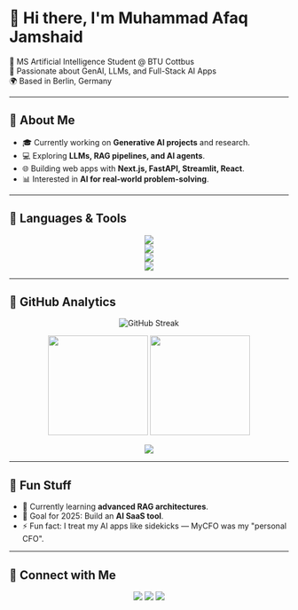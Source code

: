 # 👋 Hi there, I'm Muhammad Afaq Jamshaid  

🚀 MS Artificial Intelligence Student @ BTU Cottbus  
🤖 Passionate about GenAI, LLMs, and Full-Stack AI Apps  
🌍 Based in Berlin, Germany  

---

## 🔹 About Me  
- 🎓 Currently working on **Generative AI projects** and research.  
- 💻 Exploring **LLMs, RAG pipelines, and AI agents**.  
- 🌐 Building web apps with **Next.js, FastAPI, Streamlit, React**.  
- 📊 Interested in **AI for real-world problem-solving**.  

---

## 🔹 Languages & Tools  

<p align="center">
  <!-- Languages -->
  <img src="https://skillicons.dev/icons?i=python,cpp,java,js,ts,react,nextjs,flutter,dart,html,css" />
  <br/>
  <!-- AI/ML -->
  <img src="https://skillicons.dev/icons?i=pytorch,tensorflow,opencv" />
  <br/>
  <!-- Databases & Backend -->
  <img src="https://skillicons.dev/icons?i=postgresql,firebase,nodejs,docker" />
  <br/>
  <!-- Tools -->
  <img src="https://skillicons.dev/icons?i=git,github,vscode,linux" />
</p>

---

## 🔹 GitHub Analytics  

<p align="center">
  <img src="https://github-readme-streak-stats.herokuapp.com/?user=AfaqJ&theme=radical" alt="GitHub Streak" />
</p>

<p align="center">
  <img src="https://github-readme-stats.vercel.app/api?username=AfaqJ&show_icons=true&theme=radical" height="180"/>
  <img src="https://github-readme-stats.vercel.app/api/top-langs/?username=AfaqJ&layout=compact&theme=radical" height="180"/>
</p>

<p align="center">
  <img src="https://github-profile-trophy.vercel.app/?username=AfaqJ&theme=radical&no-frame=true&margin-w=15&margin-h=15" />
</p>

---

## 🔹 Fun Stuff  

- 🌱 Currently learning **advanced RAG architectures**.  
- 🎯 Goal for 2025: Build an **AI SaaS tool**.  
- ⚡ Fun fact: I treat my AI apps like sidekicks — MyCFO was my "personal CFO".  

---

## 🔹 Connect with Me  

<p align="center">
  <a href="mailto:afaq.jamshaid123@gmail.com"><img src="https://img.shields.io/badge/-Email-D14836?style=for-the-badge&logo=gmail&logoColor=white"></a>
  <a href="https://www.linkedin.com/in/muhammadafaqjamshaid/"><img src="https://img.shields.io/badge/-LinkedIn-blue?style=for-the-badge&logo=linkedin&logoColor=white"></a>
  <a href="http://afaqjamshaid.netlify.app"><img src="https://img.shields.io/badge/-Portfolio-black?style=for-the-badge&logo=vercel&logoColor=white"></a>
</p>
